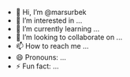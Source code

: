 - 👋 Hi, I’m @marsurbek
- 👀 I’m interested in ...
- 🌱 I’m currently learning ...
- 💞️ I’m looking to collaborate on ...
- 📫 How to reach me ...
- 😄 Pronouns: ...
- ⚡ Fun fact: ...

<!---
marsurbek/marsurbek is a ✨ special ✨ repository because its `README.md` (this file) appears on your GitHub profile.
You can click the Preview link to take a look at your changes.
--->
